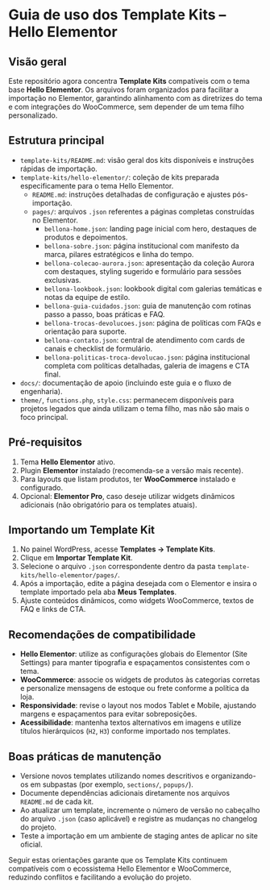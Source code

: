 # Guia de uso dos Template Kits – Hello Elementor

## Visão geral

Este repositório agora concentra **Template Kits** compatíveis com o tema base **Hello Elementor**. Os arquivos foram organizados para facilitar a importação no Elementor, garantindo alinhamento com as diretrizes do tema e com integrações do WooCommerce, sem depender de um tema filho personalizado.

## Estrutura principal

- `template-kits/README.md`: visão geral dos kits disponíveis e instruções rápidas de importação.
- `template-kits/hello-elementor/`: coleção de kits preparada especificamente para o tema Hello Elementor.
  - `README.md`: instruções detalhadas de configuração e ajustes pós-importação.
  - `pages/`: arquivos `.json` referentes a páginas completas construídas no Elementor.
    - `bellona-home.json`: landing page inicial com hero, destaques de produtos e depoimentos.
    - `bellona-sobre.json`: página institucional com manifesto da marca, pilares estratégicos e linha do tempo.
    - `bellona-colecao-aurora.json`: apresentação da coleção Aurora com destaques, styling sugerido e formulário para sessões exclusivas.
    - `bellona-lookbook.json`: lookbook digital com galerias temáticas e notas da equipe de estilo.
    - `bellona-guia-cuidados.json`: guia de manutenção com rotinas passo a passo, boas práticas e FAQ.
    - `bellona-trocas-devolucoes.json`: página de políticas com FAQs e orientação para suporte.
    - `bellona-contato.json`: central de atendimento com cards de canais e checklist de formulário.
    - `bellona-politicas-troca-devolucao.json`: página institucional completa com políticas detalhadas, galeria de imagens e CTA final.
- `docs/`: documentação de apoio (incluindo este guia e o fluxo de engenharia).
- `theme/`, `functions.php`, `style.css`: permanecem disponíveis para projetos legados que ainda utilizam o tema filho, mas não são mais o foco principal.

## Pré-requisitos

1. Tema **Hello Elementor** ativo.
2. Plugin **Elementor** instalado (recomenda-se a versão mais recente).
3. Para layouts que listam produtos, ter **WooCommerce** instalado e configurado.
4. Opcional: **Elementor Pro**, caso deseje utilizar widgets dinâmicos adicionais (não obrigatório para os templates atuais).

## Importando um Template Kit

1. No painel WordPress, acesse **Templates → Template Kits**.
2. Clique em **Importar Template Kit**.
3. Selecione o arquivo `.json` correspondente dentro da pasta `template-kits/hello-elementor/pages/`.
4. Após a importação, edite a página desejada com o Elementor e insira o template importado pela aba **Meus Templates**.
5. Ajuste conteúdos dinâmicos, como widgets WooCommerce, textos de FAQ e links de CTA.

## Recomendações de compatibilidade

- **Hello Elementor**: utilize as configurações globais do Elementor (Site Settings) para manter tipografia e espaçamentos consistentes com o tema.
- **WooCommerce**: associe os widgets de produtos às categorias corretas e personalize mensagens de estoque ou frete conforme a política da loja.
- **Responsividade**: revise o layout nos modos Tablet e Mobile, ajustando margens e espaçamentos para evitar sobreposições.
- **Acessibilidade**: mantenha textos alternativos em imagens e utilize títulos hierárquicos (`H2`, `H3`) conforme importado nos templates.

## Boas práticas de manutenção

- Versione novos templates utilizando nomes descritivos e organizando-os em subpastas (por exemplo, `sections/`, `popups/`).
- Documente dependências adicionais diretamente nos arquivos `README.md` de cada kit.
- Ao atualizar um template, incremente o número de versão no cabeçalho do arquivo `.json` (caso aplicável) e registre as mudanças no changelog do projeto.
- Teste a importação em um ambiente de staging antes de aplicar no site oficial.

Seguir estas orientações garante que os Template Kits continuem compatíveis com o ecossistema Hello Elementor e WooCommerce, reduzindo conflitos e facilitando a evolução do projeto.
